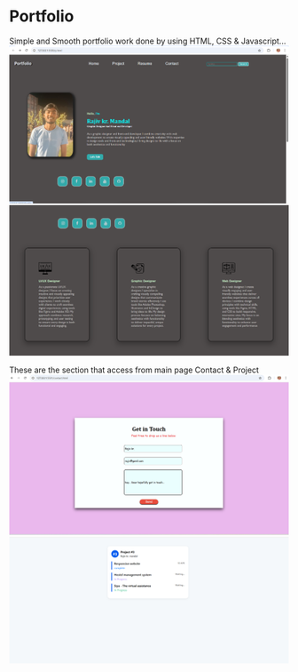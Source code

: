 # Portfolio
Simple and Smooth portfolio work done by using HTML, CSS & Javascript...
![image alt](https://github.com/Rajiv-mandal04/Portfolio/blob/main/Screenshot%202025-05-06%20092134.png)
![image alt](https://github.com/Rajiv-mandal04/Portfolio/blob/main/Screenshot%202025-05-26%20122929.png)

These are the section that access from main page Contact & Project 
![image alt](https://github.com/Rajiv-mandal04/Portfolio/blob/main/Screenshot%202025-05-26%20123319.png)
![image alt](https://github.com/Rajiv-mandal04/Portfolio/blob/main/Screenshot%202025-05-26%20123352.png)
